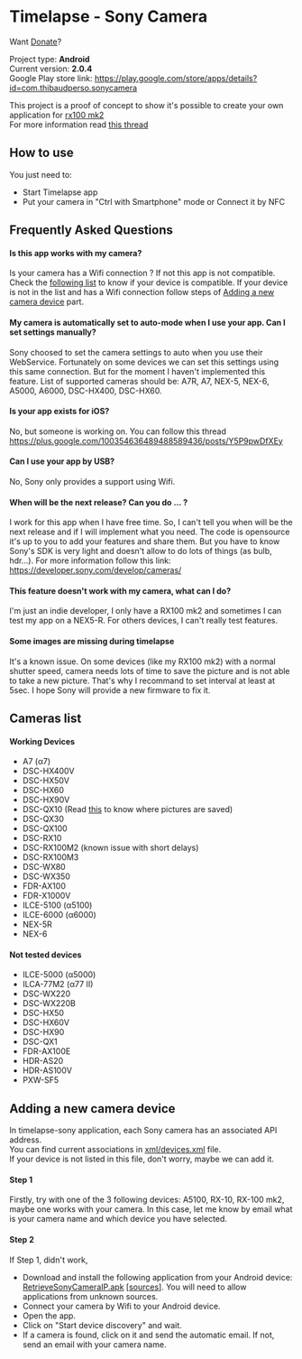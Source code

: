 Timelapse - Sony Camera
=======================

Want [Donate](https://www.paypal.com/cgi-bin/webscr?cmd=_donations&business=LFFFQZD9UNKRC&lc=FR&item_name=Thibaud%20Michel&item_number=1&currency_code=EUR&bn=PP-DonationsBF%3abtn_donate_LG%2egif%3aNonHosted)?  

Project type: **Android**  
Current version: **2.0.4**  
Google Play store link: https://play.google.com/store/apps/details?id=com.thibaudperso.sonycamera  


This project is a proof of concept to show it's possible to create your own application for [rx100 mk2](http://www.sony.co.uk/product/dsc-r-series/dsc-rx100m2)  
For more information read [this thread](https://camera.developer.sony.com/common/forum/en/viewtopic.php?f=21&t=121&start=10#p361)

How to use
----------

You just need to:
* Start Timelapse app
* Put your camera in "Ctrl with Smartphone" mode or Connect it by NFC


Frequently Asked Questions
--------------------------

#### Is this app works with my camera?
Is your camera has a Wifi connection ? If not this app is not compatible.
Check the [following list](https://github.com/ThibaudM/timelapse-sony#cameras-list) to know if your device is compatible. If your device is not in the list and has a Wifi connection follow steps of [Adding a new camera device](https://github.com/ThibaudM/timelapse-sony#adding-a-new-camera-device) part.

#### My camera is automatically set to auto-mode when I use your app. Can I set settings manually?
Sony choosed to set the camera settings to auto when you use their WebService. Fortunately on some devices we can set this settings using this same connection. But for the moment I haven't implemented this feature. List of supported cameras should be: A7R, A7, NEX-5, NEX-6, A5000, A6000, DSC-HX400, DSC-HX60.

#### Is your app exists for iOS?
No, but someone is working on. You can follow this thread https://plus.google.com/100354636489488589436/posts/Y5P9pwDfXEy

#### Can I use your app by USB?
No, Sony only provides a support using Wifi.

#### When will be the next release? Can you do ... ?
I work for this app when I have free time. So, I can't tell you when will be the next release and if I will implement what you need. The code is opensource it's up to you to add your features and share them. But you have to know Sony's SDK is very light and doesn't allow to do lots of things (as bulb, hdr...). For more information follow this link: https://developer.sony.com/develop/cameras/

#### This feature doesn't work with my camera, what can I do?
I'm just an indie developer, I only have a RX100 mk2 and sometimes I can test my app on a NEX5-R. For others devices, I can't really test features.

#### Some images are missing during timelapse
It's a known issue. On some devices (like my RX100 mk2) with a normal shutter speed, camera needs lots of time to save the picture and is not able to take a new picture. That's why I recommand to set interval at least at 5sec. I hope Sony will provide a new firmware to fix it.


Cameras list
------------

#### Working Devices
* A7 (α7)
* DSC-HX400V
* DSC-HX50V
* DSC-HX60
* DSC-HX90V
* DSC-QX10 (Read [this](https://us.en.kb.sony.com/app/answers/detail/a_id/43716/c/65,66/p/40096,90706,90707/) to know where pictures are saved)
* DSC-QX30
* DSC-QX100
* DSC-RX10
* DSC-RX100M2 (known issue with short delays)
* DSC-RX100M3
* DSC-WX80
* DSC-WX350
* FDR-AX100
* FDR-X1000V
* ILCE-5100 (α5100)
* ILCE-6000 (α6000)
* NEX-5R
* NEX-6


#### Not tested devices
* ILCE-5000 (α5000)
* ILCA-77M2 (α77 II)
* DSC-WX220
* DSC-WX220B
* DSC-HX50
* DSC-HX60V
* DSC-HX90
* DSC-QX1
* FDR-AX100E
* HDR-AS20
* HDR-AS100V
* PXW-SF5


Adding a new camera device
--------------------------

In timelapse-sony application, each Sony camera has an associated API address.  
You can find current associations in [xml/devices.xml](https://github.com/ThibaudM/timelapse-sony/blob/master/app/src/main/res/xml/devices.xml) file.  
If your device is not listed in this file, don't worry, maybe we can add it.

#### Step 1
Firstly, try with one of the 3 following devices: A5100, RX-10, RX-100 mk2, maybe one works with your camera. In this case, let me know by email what is your camera name and which device you have selected.

#### Step 2
If Step 1, didn't work, 
* Download and install the following application from your Android device: [RetrieveSonyCameraIP.apk](http://thibaud-michel.com/timelapse/RetrieveSonyCameraIP.apk) [[sources](http://thibaud-michel.com/timelapse/RetrieveSonyCameraIP-src.zip)]. You will need to allow applications from unknown sources.
* Connect your camera by Wifi to your Android device.
* Open the app.
* Click on "Start device discovery" and wait.
* If a camera is found, click on it and send the automatic email. If not, send an email with your camera name.
